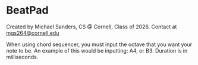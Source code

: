# BeatPad
Created by Michael Sanders, CS @ Cornell, Class of 2026. Contact at mgs264@cornell.edu

When using chord sequencer, you must input the octave that you want your note to be. 
An example of this would be inputting: A4, or B3.
Duration is in milliseconds.
